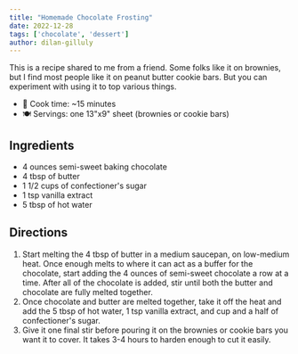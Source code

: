 ```yaml
---
title: "Homemade Chocolate Frosting"
date: 2022-12-28
tags: ['chocolate', 'dessert']
author: dilan-gilluly
---
```



This is a recipe shared to me from a friend. Some folks like it on brownies, but I find most people like it on peanut butter cookie bars. But you can experiment with using it to top various things.

- 🍳 Cook time: ~15 minutes
- 🍽️  Servings: one 13"x9" sheet (brownies or cookie bars)

## Ingredients

- 4 ounces semi-sweet baking chocolate
- 4 tbsp of butter
- 1 1/2 cups of confectioner's sugar
- 1 tsp vanilla extract
- 5 tbsp of hot water

## Directions

1. Start melting the 4 tbsp of butter in a medium saucepan, on low-medium heat. Once enough melts to where it can act as a buffer for the chocolate, start adding the 4 ounces of semi-sweet chocolate a row at a time. After all of the chocolate is added, stir until both the butter and chocolate are fully melted together.
2. Once chocolate and butter are melted together, take it off the heat and add the 5 tbsp of hot water, 1 tsp vanilla extract, and cup and a half of confectioner's sugar.
3. Give it one final stir before pouring it on the brownies or cookie bars you want it to cover. It takes 3-4 hours to harden enough to cut it easily.